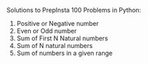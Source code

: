 Solutions to PrepInsta 100 Problems in Python:
1. Positive or Negative number
2. Even or Odd number
3. Sum of First N Natural numbers
4. Sum of N natural numbers
5. Sum of numbers in a given range